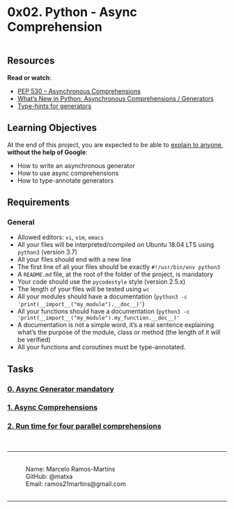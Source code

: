 <h1 class="gap">0x02. Python - Async Comprehension</h1>

<img src="https://holbertonintranet.s3.amazonaws.com/uploads/medias/2019/12/ee85b9f67c384e29525b.png?X-Amz-Algorithm=AWS4-HMAC-SHA256&X-Amz-Credential=AKIARDDGGGOUWMNL5ANN%2F20210317%2Fus-east-1%2Fs3%2Faws4_request&X-Amz-Date=20210317T155402Z&X-Amz-Expires=86400&X-Amz-SignedHeaders=host&X-Amz-Signature=d3d58d2545e3d6a90e0364a071f73561134592f66bb3a74cae91165143ec4cb3" alt="" style="" />

<h2>Resources</h2>

<p><strong>Read or watch</strong>:</p>

<ul>
<li><a href="/rltoken/oPa9W6Xr5LS0RFLPLVrcxw" title="PEP 530 -- Asynchronous Comprehensions" target="_blank">PEP 530 &ndash; Asynchronous Comprehensions</a></li>
<li><a href="/rltoken/iSS3NfGQDuzzWFZrfk26mw" title="What’s New in Python: Asynchronous Comprehensions / Generators" target="_blank">What’s New in Python: Asynchronous Comprehensions / Generators</a></li>
<li><a href="/rltoken/_TDLSwMkOnk9U9tB-gW6mQ" title="Type-hints for generators" target="_blank">Type-hints for generators</a></li>
</ul>

<h2>Learning Objectives</h2>

<p>At the end of this project, you are expected to be able to <a href="/rltoken/xCJWO35az8SUEVGH71omWQ" title="explain to anyone" target="_blank">explain to anyone</a>, <strong>without the help of Google</strong>:</p>

<ul>
<li>How to write an asynchronous generator</li>
<li>How to use async comprehensions</li>
<li>How to type-annotate generators</li>
</ul>

<h2>Requirements</h2>

<h3>General</h3>

<ul>
<li>Allowed editors: <code>vi</code>, <code>vim</code>, <code>emacs</code></li>
<li>All your files will be interpreted/compiled on Ubuntu 18.04 LTS using <code>python3</code> (version 3.7)</li>
<li>All your files should end with a new line</li>
<li>The first line of all your files should be exactly <code>#!/usr/bin/env python3</code></li>
<li>A <code>README.md</code> file, at the root of the folder of the project, is mandatory</li>
<li>Your code should use the <code>pycodestyle</code> style (version 2.5.x)</li>
<li>The length of your files will be tested using <code>wc</code></li>
<li>All your modules should have a documentation (<code>python3 -c &#39;print(__import__(&quot;my_module&quot;).__doc__)&#39;</code>)</li>
<li>All your functions should have a documentation (<code>python3 -c &#39;print(__import__(&quot;my_module&quot;).my_function.__doc__)&#39;</code></li>
<li>A documentation is not a simple word, it&rsquo;s a real sentence explaining what&rsquo;s the purpose of the module, class or method (the length of it will be verified)</li>
<li>All your functions and coroutines must be type-annotated.</li>
</ul>

</div>

<h2 class="gap">Tasks</h2>


<a href="https://github.com/matxa/holbertonschool-web_back_end/blob/main/0x02-python_async_comprehension/0-async_generator.py"><h3 class="panel-title">0. Async Generator
mandatory</h3></a>

<a href="https://github.com/matxa/holbertonschool-web_back_end/blob/main/0x02-python_async_comprehension/1-async_comprehension.py"><h3 class="panel-title">1. Async Comprehensions</h3></a>

<a href="https://github.com/matxa/holbertonschool-web_back_end/blob/main/0x02-python_async_comprehension/2-measure_runtime.py"><h3 class="panel-title">2. Run time for four parallel comprehensions</h3></a>

&#10240;<br>
<hr>
&#10240;<br>
&#10240; &#10240; &#10240; Name: Marcelo Ramos-Martins<br>
&#10240; &#10240; &#10240; GitHub: @matxa<br>
&#10240; &#10240; &#10240; Email: ramos21martins@gmail.com<br>
&#10240;
<hr>
&#10240;<br>
